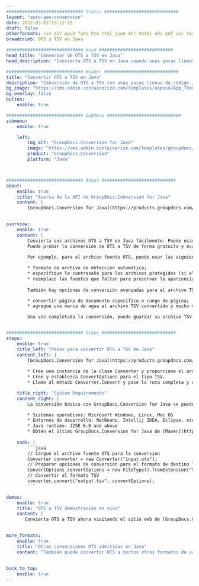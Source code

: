 ```yaml
---
############################# Static ############################
layout: "auto-gen-conversion"
date: 2022-03-01T15:12:22
draft: false
otherformats: csv dif epub fods htm html json mht mhtml ods pdf sxc tex tsv xlam xls xlsb xlsm xlsx xlt xltm xltx xml xps
breadcrumb: OTS a TSV en Java

############################# Head ############################
head_title: "Conversor de OTS a TSV en Java"
head_description: "Convierta OTS a TSV en Java usando unas pocas líneas de código. Utilice la API de conversión de documentos de GroupDocs para convertir más de 160 formatos de archivo."

############################# Header ############################
title: "Convertir OTS a TSV en Java"
description: "Conversión de OTS a TSV con unas pocas líneas de código Java"
bg_image: "https://cms.admin.containerize.com/templates/aspose/App_Themes/V3/images/bg/header1.png"
bg_overlay: false
button:
    enable: true

############################# SubMenu ############################
submenu:
    enable: true

    left:
        img_alt: "GroupDocs.Conversion for Java"
        image: "https://cms.admin.containerize.com/templates/groupdocs/images/product-logos/90x90-noborder/groupdocs-conversion-java.png"
        product: "GroupDocs.Conversion"
        platform: "Java"



############################# About ############################
about:
    enable: true
    title: "Acerca de la API de GroupDocs.Conversion for Java"
    content: |
        [GroupDocs.Conversion for Java](https://products.groupdocs.com/conversion/java/) se puede usar para convertir Microsoft Word, Excel, PowerPoint, PDF, Visio y otros formatos. GroupDocs.Conversion es una API independiente que es adecuada para sistemas internos y de back-end donde se requiere un alto rendimiento. No depende de ningún software como Microsoft u Open Office.
    

overview:
    enable: true
    content: |
        Convierta sus archivos OTS a TSV en Java fácilmente. Puede usar solo un par de líneas de código Java en cualquier plataforma de su elección, como Windows, Linux, macOS.
        Puede probar la conversión de OTS a TSV de forma gratuita y evaluar la calidad de los resultados de la conversión. Junto con los escenarios de conversión de archivos simples, puede probar opciones más avanzadas para cargar el archivo de origen OTS y para guardar el resultado de salida TSV. 
        
        Por ejemplo, para el archivo fuente OTS, puede usar las siguientes opciones de carga:

        * formato de archivo de detección automática;
        * especifique la contraseña para los archivos protegidos (si el formato de archivo lo admite);
        * reemplace las fuentes que faltan para preservar la apariencia del documento.
        
        También hay opciones de conversión avanzadas para el archivo TSV:

        * convertir página de documento específico o rango de página;
        * agregue una marca de agua al archivo TSV convertido y mucho más.

        Una vez completada la conversión, puede guardar su archivo TSV en la ruta del archivo local o en cualquier almacenamiento de terceros como FTP, Amazon S3, Google Drive, Dropbox, etc. Tenga en cuenta que para convertir OTS a TSV no es necesario instalar ningún software adicional, como MS Office, Open Office, Adobe Acrobat Reader, etc.


############################# Steps ############################
steps:
    enable: true
    title_left: "Pasos para convertir OTS a TSV en Java"
    content_left: |
        [GroupDocs.Conversion for Java](https://products.groupdocs.com/conversion/java/) facilita a los desarrolladores convertir un archivo OTS a TSV con unas pocas líneas de código.
        
        * Cree una instancia de la clase Converter y proporcione el archivo OTS con la ruta completa
        * Cree y establezca ConvertOptions para el tipo TSV.
        * Llame al método Converter.Convert y pase la ruta completa y el formato (TSV) como parámetro

    title_right: "System Requirements"
    content_right: |
        La conversión básica con GroupDocs.Conversion for Java se puede realizar en unos pocos pasos simples. Nuestras API son compatibles con todas las principales plataformas y sistemas operativos. Antes de ejecutar el código a continuación, asegúrese de tener instalados los siguientes requisitos previos en su sistema.

        * Sistemas operativos: Microsoft Windows, Linux, Mac OS
        * Entornos de desarrollo: NetBeans, Intellij IDEA, Eclipse, etc.
        * Java runtime: J2SE 6.0 and above
        * Obtén el último GroupDocs.Conversion for Java de [Maven](https://repository.groupdocs.com/webapp/#/artifacts/browse/tree/General/repo/com/groupdocs/groupdocs-conversion)
         
    code: |
        ```java    
        // Cargue el archivo fuente OTS para la conversión
        Converter converter = new Converter("input.ots");
        // Preparar opciones de conversión para el formato de destino TSV
        ConvertOptions convertOptions = new FileType().fromExtension("tsv").getConvertOptions();
        // Convertir al formato TSV
        converter.convert("output.tsv", convertOptions);
        ```

demos:
    enable: true
    title: "OTS a TSV demostración en vivo"
    content: |
       Convierta OTS a TSV ahora visitando el sitio web de [GroupDocs.Conversion App](https://products.groupdocs.app/conversion/family). La demostración en línea tiene las siguientes ventajas
          

more_formats:
    enable: true
    title: "Otras conversiones OTS admitidas en Java"
    content: "También puede convertir OTS a muchos otros formatos de archivo. Consulte la lista a continuación."
       
       
back_to_top:
    enable: true
---
```

